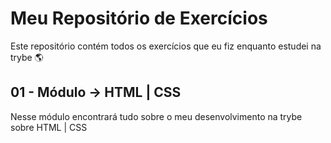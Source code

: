 # Meu Repositório de Exercícios
Este repositório contém todos os exercícios que eu fiz enquanto estudei na trybe 🌎

## 01 - Módulo -> HTML | CSS
Nesse módulo encontrará tudo sobre o meu desenvolvimento na trybe sobre HTML | CSS